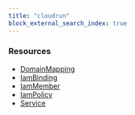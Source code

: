 ```yaml
---
title: "cloudrun"
block_external_search_index: true
---
```


<!-- WARNING: this file was generated by Pulumi Docs Generator. -->
<!-- Do not edit by hand unless you're certain you know what you are doing! -->

<style>
  table td p { margin-top: 0; margin-bottom: 0; }
</style>

<h3>Resources</h3>
<ul class="api">
    <li><a href="domainmapping"><span class="symbol resource"></span>DomainMapping</a></li>
    <li><a href="iambinding"><span class="symbol resource"></span>IamBinding</a></li>
    <li><a href="iammember"><span class="symbol resource"></span>IamMember</a></li>
    <li><a href="iampolicy"><span class="symbol resource"></span>IamPolicy</a></li>
    <li><a href="service"><span class="symbol resource"></span>Service</a></li>
</ul>

